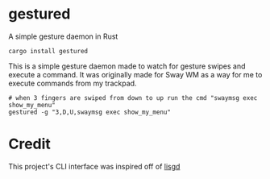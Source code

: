 # gestured
A simple gesture daemon in Rust

`cargo install gestured`

This is a simple gesture daemon made to watch for gesture swipes and execute a command.  It was originally made for Sway WM as a way for me to execute commands from my trackpad.

```console
# when 3 fingers are swiped from down to up run the cmd "swaymsg exec show_my_menu"
gestured -g "3,D,U,swaymsg exec show_my_menu"
```

# Credit

This project's CLI interface was inspired off of [lisgd](https://git.sr.ht/~mil/lisgd)
